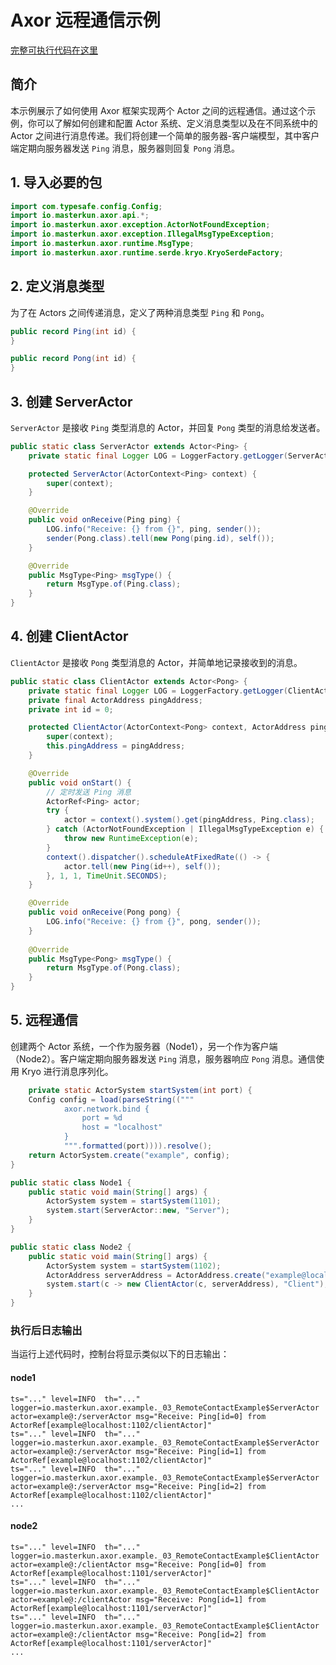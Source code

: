 # Axor 远程通信示例

[完整可执行代码在这里](../../axor-examples/src/main/java/io/masterkun/axor/example/_03_RemoteContactExample.java)

## 简介

本示例展示了如何使用 Axor 框架实现两个 Actor 之间的远程通信。通过这个示例，你可以了解如何创建和配置
Actor 系统、定义消息类型以及在不同系统中的 Actor 之间进行消息传递。我们将创建一个简单的服务器-客户端模型，其中客户端定期向服务器发送
`Ping` 消息，服务器则回复 `Pong` 消息。

## 1. 导入必要的包

```java
import com.typesafe.config.Config;
import io.masterkun.axor.api.*;
import io.masterkun.axor.exception.ActorNotFoundException;
import io.masterkun.axor.exception.IllegalMsgTypeException;
import io.masterkun.axor.runtime.MsgType;
import io.masterkun.axor.runtime.serde.kryo.KryoSerdeFactory;
```

## 2. 定义消息类型

为了在 Actors 之间传递消息，定义了两种消息类型 `Ping` 和 `Pong`。

```java
public record Ping(int id) {
}

public record Pong(int id) {
}
```

## 3. 创建 ServerActor

`ServerActor` 是接收 `Ping` 类型消息的 Actor，并回复 `Pong` 类型的消息给发送者。

```java
public static class ServerActor extends Actor<Ping> {
    private static final Logger LOG = LoggerFactory.getLogger(ServerActor.class);

    protected ServerActor(ActorContext<Ping> context) {
        super(context);
    }

    @Override
    public void onReceive(Ping ping) {
        LOG.info("Receive: {} from {}", ping, sender());
        sender(Pong.class).tell(new Pong(ping.id), self());
    }

    @Override
    public MsgType<Ping> msgType() {
        return MsgType.of(Ping.class);
    }
}
```

## 4. 创建 ClientActor

`ClientActor` 是接收 `Pong` 类型消息的 Actor，并简单地记录接收到的消息。

```java
public static class ClientActor extends Actor<Pong> {
    private static final Logger LOG = LoggerFactory.getLogger(ClientActor.class);
    private final ActorAddress pingAddress;
    private int id = 0;

    protected ClientActor(ActorContext<Pong> context, ActorAddress pingAddress) {
        super(context);
        this.pingAddress = pingAddress;
    }

    @Override
    public void onStart() {
        // 定时发送 Ping 消息
        ActorRef<Ping> actor;
        try {
            actor = context().system().get(pingAddress, Ping.class);
        } catch (ActorNotFoundException | IllegalMsgTypeException e) {
            throw new RuntimeException(e);
        }
        context().dispatcher().scheduleAtFixedRate(() -> {
            actor.tell(new Ping(id++), self());
        }, 1, 1, TimeUnit.SECONDS);
    }

    @Override
    public void onReceive(Pong pong) {
        LOG.info("Receive: {} from {}", pong, sender());
    }
    
    @Override
    public MsgType<Pong> msgType() {
        return MsgType.of(Pong.class);
    }
}
```

## 5. 远程通信

创建两个 Actor 系统，一个作为服务器（Node1），另一个作为客户端（Node2）。客户端定期向服务器发送 `Ping`
消息，服务器响应 `Pong` 消息。通信使用 Kryo 进行消息序列化。

```java
    private static ActorSystem startSystem(int port) {
    Config config = load(parseString(("""
            axor.network.bind {
                port = %d
                host = "localhost"
            }
            """.formatted(port)))).resolve();
    return ActorSystem.create("example", config);
}

public static class Node1 {
    public static void main(String[] args) {
        ActorSystem system = startSystem(1101);
        system.start(ServerActor::new, "Server");
    }
}

public static class Node2 {
    public static void main(String[] args) {
        ActorSystem system = startSystem(1102);
        ActorAddress serverAddress = ActorAddress.create("example@localhost:1101/serverActor");
        system.start(c -> new ClientActor(c, serverAddress), "Client");
    }
}
```

### 执行后日志输出

当运行上述代码时，控制台将显示类似以下的日志输出：

#### node1

```plain text
ts="..." level=INFO  th="..." logger=io.masterkun.axor.example._03_RemoteContactExample$ServerActor actor=example@:/serverActor msg="Receive: Ping[id=0] from ActorRef[example@localhost:1102/clientActor]"
ts="..." level=INFO  th="..." logger=io.masterkun.axor.example._03_RemoteContactExample$ServerActor actor=example@:/serverActor msg="Receive: Ping[id=1] from ActorRef[example@localhost:1102/clientActor]"
ts="..." level=INFO  th="..." logger=io.masterkun.axor.example._03_RemoteContactExample$ServerActor actor=example@:/serverActor msg="Receive: Ping[id=2] from ActorRef[example@localhost:1102/clientActor]"
...
```

#### node2

```plain text
ts="..." level=INFO  th="..." logger=io.masterkun.axor.example._03_RemoteContactExample$ClientActor actor=example@:/clientActor msg="Receive: Pong[id=0] from ActorRef[example@localhost:1101/serverActor]"
ts="..." level=INFO  th="..." logger=io.masterkun.axor.example._03_RemoteContactExample$ClientActor actor=example@:/clientActor msg="Receive: Pong[id=1] from ActorRef[example@localhost:1101/serverActor]"
ts="..." level=INFO  th="..." logger=io.masterkun.axor.example._03_RemoteContactExample$ClientActor actor=example@:/clientActor msg="Receive: Pong[id=2] from ActorRef[example@localhost:1101/serverActor]"
...
```
